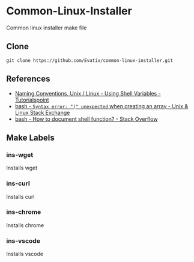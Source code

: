 # Common-Linux-Installer

Common linux installer make file

## Clone

`git clone https://github.com/Evatix/common-linux-installer.git`

## References

- [Naming Conventions, Unix / Linux - Using Shell Variables - Tutorialspoint](https://www.tutorialspoint.com/unix/unix-using-variables.htm#:~:text=The%20name%20of%20a%20variable,have%20their%20names%20in%20UPPERCASE.)
- [bash - `Syntax error: "(" unexpected` when creating an array - Unix & Linux Stack Exchange](https://unix.stackexchange.com/questions/253892/syntax-error-unexpected-when-creating-an-array)
- [bash - How to document shell function? - Stack Overflow](https://stackoverflow.com/questions/32657065/how-to-document-shell-function)

## Make Labels

### ins-wget

Installs wget

### ins-curl

Installs curl

### ins-chrome

Installs chrome

### ins-vscode

Installs vscode
